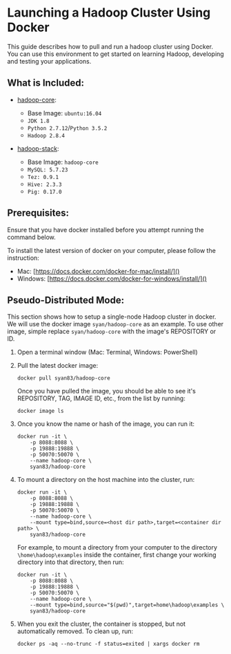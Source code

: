 # Launching a Hadoop Cluster Using Docker

This guide describes how to pull and run a hadoop cluster using Docker. You can use this environment to get started on learning Hadoop, developing and testing your applications.

## What is Included:

- [hadoop-core](https://hub.docker.com/r/syan83/hadoop-core/):
	- Base Image: `ubuntu:16.04`
	- `JDK 1.8`
	- `Python 2.7.12`/`Python 3.5.2`
	- `Hadoop 2.8.4`

- [hadoop-stack](https://hub.docker.com/r/syan83/hadoop-stack/):
	- Base Image: `hadoop-core`
	- `MySQL: 5.7.23`
	- `Tez: 0.9.1`
	- `Hive: 2.3.3`
	- `Pig: 0.17.0`
 
## Prerequisites:

Ensure that you have docker installed before you attempt running the command below.

To install the latest version of docker on your computer, please follow the instruction:

- Mac: [https://docs.docker.com/docker-for-mac/install/]()
- Windows: [https://docs.docker.com/docker-for-windows/install/]()


## Pseudo-Distributed Mode:

This section shows how to setup a single-node Hadoop cluster in docker. We will use the docker image `syan/hadoop-core` as an example. To use other image, simple replace `syan/hadoop-core` with the image's REPOSITORY or ID.

1. Open a terminal window (Mac: Terminal, Windows: PowerShell)
2. Pull the latest docker image:

	```
	docker pull syan83/hadoop-core
	```
	
	Once you have pulled the image, you should be able to see it's REPOSITORY, TAG, IMAGE ID, etc., from the list by running:
	
	```
	docker image ls
	```
	
3. Once you know the name or hash of the image, you can run it:

	```
	docker run -it \
        -p 8088:8088 \
        -p 19888:19888 \
        -p 50070:50070 \
        --name hadoop-core \
        syan83/hadoop-core
    ```
    
4. To mount a directory on the host machine into the cluster, run:

	```
	docker run -it \
        -p 8088:8088 \
        -p 19888:19888 \
        -p 50070:50070 \
        --name hadoop-core \
        --mount type=bind,source=<host dir path>,target=<container dir path> \
        syan83/hadoop-core
    ```
    
    For example, to mount a directory from your computer to the directory `\home\hadoop\examples` inside the container, first change your working directory into that directory, then run:
    
	```
	docker run -it \
        -p 8088:8088 \
        -p 19888:19888 \
        -p 50070:50070 \
        --name hadoop-core \
        --mount type=bind,source="$(pwd)",target=home\hadoop\examples \
        syan83/hadoop-core
    ```

5. When you exit the cluster, the container is stopped, but not automatically removed. To clean up, run:

	```
	docker ps -aq --no-trunc -f status=exited | xargs docker rm
	```
	
